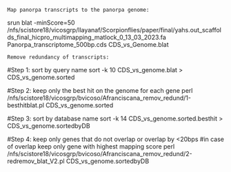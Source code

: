 ```
Map panorpa transcripts to the panorpa genome:
```
srun blat -minScore=50 /nfs/scistore18/vicosgrp/llayanaf/Scorpionflies/paper/final/yahs.out_scaffolds_final_hicpro_multimapping_matlock_0_13_03_2023.fa Panorpa_transcriptome_500bp.cds CDS_vs_Genome.blat
```
Remove redundancy of transcripts:
```
#Step 1: sort by query name
sort -k 10 CDS_vs_genome.blat > CDS_vs_genome.sorted

#Step 2: keep only the best hit on the genome for each gene
perl /nfs/scistore18/vicosgrp/bvicoso/Afranciscana_remov_redund/1-besthitblat.pl CDS_vs_genome.sorted 

#Step 3: sort by database name
sort -k 14 CDS_vs_genome.sorted.besthit > CDS_vs_genome.sortedbyDB

#Step 4: keep only genes that do not overlap or overlap by <20bps 
#in case of overlap keep only gene with highest mapping score
perl /nfs/scistore18/vicosgrp/bvicoso/Afranciscana_remov_redund/2-redremov_blat_V2.pl CDS_vs_genome.sortedbyDB 
```
